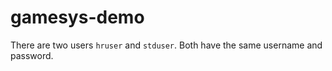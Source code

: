 # gamesys-demo

There are two users `hruser` and `stduser`. Both have the same username and password.
